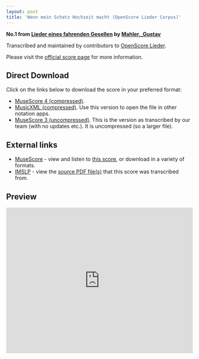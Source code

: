 ```yaml
---
layout: post
title: 'Wenn mein Schatz Hochzeit macht (OpenScore Lieder Corpus)'
---
```


__No.1 from [Lieder eines fahrenden Gesellen](https://fourscoreandmore.org/openscore/lieder/Mahler%2C_Gustav/Lieder_eines_fahrenden_Gesellen/) by [Mahler,_Gustav](https://fourscoreandmore.org/openscore/lieder/Mahler%2C_Gustav)__

Transcribed and maintained by contributors to [OpenScore Lieder].

Please visit the [official score page] for more information.

[official score page]: https://musescore.com/openscore-lieder-corpus/scores/5026266
[OpenScore Lieder]: https://musescore.com/openscore-lieder-corpus

## Direct Download

Click on the links below to download the score in your preferred format:
- [MuseScore 4 (compressed)](https://fourscoreandmore.org/openscore/lieder/Mahler%2C_Gustav/Lieder_eines_fahrenden_Gesellen/1_Wenn_mein_Schatz_Hochzeit_macht.mscz).
- [MusicXML (compressed)](https://fourscoreandmore.org/openscore/lieder/Mahler%2C_Gustav/Lieder_eines_fahrenden_Gesellen/1_Wenn_mein_Schatz_Hochzeit_macht.mxl). Use this version to open the file in other notation apps.
- [MuseScore 3 (uncompressed)](https://raw.githubusercontent.com/OpenScore/Lieder/refs/heads/main/scores/Mahler%2C_Gustav/Lieder_eines_fahrenden_Gesellen/1_Wenn_mein_Schatz_Hochzeit_macht/lc5026266.mscx). This is the version as transcribed by our team (with no updates etc.). It is uncompressed (so a larger file).

## External links

- [MuseScore] - view and listen to [this score][MuseScore], or download in a variety of formats.
- [IMSLP] - view the [source PDF file(s)][IMSLP] that this score was transcribed from.

[MuseScore]: https://musescore.com/score/5026266
[IMSLP]: https://imslp.org/wiki/Special:ReverseLookup/20510

## Preview

<iframe width="100%" height="394" src="https://musescore.com/openscore-lieder-corpus/scores/5026266/embed" frameborder="0" allowfullscreen allow="autoplay; fullscreen"></iframe>
